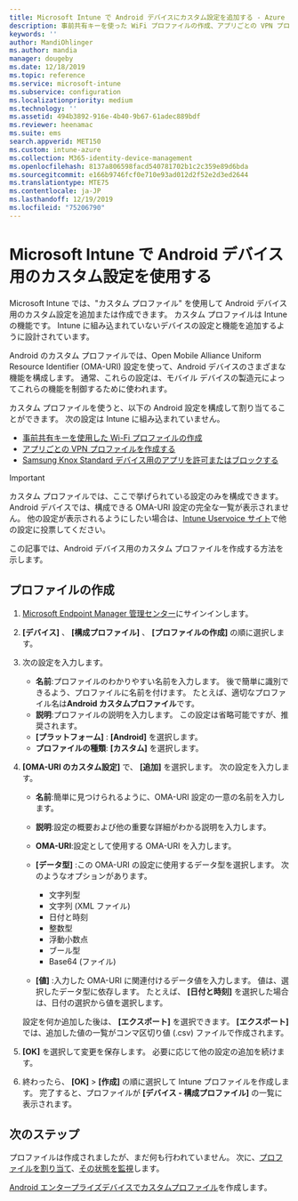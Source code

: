 ```yaml
---
title: Microsoft Intune で Android デバイスにカスタム設定を追加する - Azure | Microsoft Docs
description: 事前共有キーを使った WiFi プロファイルの作成、アプリごとの VPN プロファイルの作成、Samsung Knox Standard デバイスのアプリの許可/拒否などを Microsoft Intune で行うには、Android デバイス用のカスタム プロファイルを追加または作成します
keywords: ''
author: MandiOhlinger
ms.author: mandia
manager: dougeby
ms.date: 12/18/2019
ms.topic: reference
ms.service: microsoft-intune
ms.subservice: configuration
ms.localizationpriority: medium
ms.technology: ''
ms.assetid: 494b3892-916e-4b40-9b67-61adec889bdf
ms.reviewer: heenamac
ms.suite: ems
search.appverid: MET150
ms.custom: intune-azure
ms.collection: M365-identity-device-management
ms.openlocfilehash: 8137a806598facd540781702b1c2c359e89d6bda
ms.sourcegitcommit: e166b9746fcf0e710e93ad012d2f52e2d3ed2644
ms.translationtype: MTE75
ms.contentlocale: ja-JP
ms.lasthandoff: 12/19/2019
ms.locfileid: "75206790"
---
```

# <a name="use-custom-settings-for-android-devices-in-microsoft-intune"></a>Microsoft Intune で Android デバイス用のカスタム設定を使用する

Microsoft Intune では、"カスタム プロファイル" を使用して Android デバイス用のカスタム設定を追加または作成できます。 カスタム プロファイルは Intune の機能です。 Intune に組み込まれていないデバイスの設定と機能を追加するように設計されています。

Android のカスタム プロファイルでは、Open Mobile Alliance Uniform Resource Identifier (OMA-URI) 設定を使って、Android デバイスのさまざまな機能を構成します。 通常、これらの設定は、モバイル デバイスの製造元によってこれらの機能を制御するために使われます。

カスタム プロファイルを使うと、以下の Android 設定を構成して割り当てることができます。 次の設定は Intune に組み込まれていません。

- [事前共有キーを使用した Wi-Fi プロファイルの作成](/intune/wi-fi-profile-shared-key)
- [アプリごとの VPN プロファイルを作成する](/intune/android-pulse-secure-per-app-vpn)
- [Samsung Knox Standard デバイス用のアプリを許可またはブロックする](/intune/samsung-knox-apps-allow-block)

>[!IMPORTANT]
> カスタム プロファイルでは、ここで挙げられている設定のみを構成できます。 Android デバイスでは、構成できる OMA-URI 設定の完全な一覧が表示されません。 他の設定が表示されるようにしたい場合は、[Intune Uservoice サイト](https://microsoftintune.uservoice.com/forums/291681-ideas)で他の設定に投票してください。

この記事では、Android デバイス用のカスタム プロファイルを作成する方法を示します。

## <a name="create-the-profile"></a>プロファイルの作成

1. [Microsoft Endpoint Manager 管理センター](https://go.microsoft.com/fwlink/?linkid=2109431)にサインインします。
2. **[デバイス]** 、 **[構成プロファイル]** 、 **[プロファイルの作成]** の順に選択します。
3. 次の設定を入力します。

    - **名前**:プロファイルのわかりやすい名前を入力します。 後で簡単に識別できるよう、プロファイルに名前を付けます。 たとえば、適切なプロファイル名は**Android カスタムプロファイル**です。
    - **説明**:プロファイルの説明を入力します。 この設定は省略可能ですが、推奨されます。
    - **[プラットフォーム]** : **[Android]** を選択します。
    - **プロファイルの種類**: **[カスタム]** を選択します。

4. **[OMA-URI のカスタム設定]** で、 **[追加]** を選択します。 次の設定を入力します。

    - **名前**:簡単に見つけられるように、OMA-URI 設定の一意の名前を入力します。
    - **説明**:設定の概要および他の重要な詳細がわかる説明を入力します。
    - **OMA-URI**:設定として使用する OMA-URI を入力します。
    - **[データ型]** :この OMA-URI の設定に使用するデータ型を選択します。 次のようなオプションがあります。

      - 文字列型
      - 文字列 (XML ファイル)
      - 日付と時刻
      - 整数型
      - 浮動小数点
      - ブール型
      - Base64 (ファイル)

    - **[値]** :入力した OMA-URI に関連付けるデータ値を入力します。 値は、選択したデータ型に依存します。 たとえば、 **[日付と時刻]** を選択した場合は、日付の選択から値を選択します。

    設定を何か追加した後は、 **[エクスポート]** を選択できます。 **[エクスポート]** では、追加した値の一覧がコンマ区切り値 (.csv) ファイルで作成されます。

5. **[OK]** を選択して変更を保存します。 必要に応じて他の設定の追加を続けます。
6. 終わったら、 **[OK]**  >  **[作成]** の順に選択して Intune プロファイルを作成します。 完了すると、プロファイルが **[デバイス - 構成プロファイル]** の一覧に表示されます。

## <a name="next-steps"></a>次のステップ

プロファイルは作成されましたが、まだ何も行われていません。 次に、[プロファイルを割り当て](../device-profile-assign.md)、[その状態を監視](device-profile-monitor.md)します。

[Android エンタープライズデバイスでカスタムプロファイル](custom-settings-android-for-work.md)を作成します。
